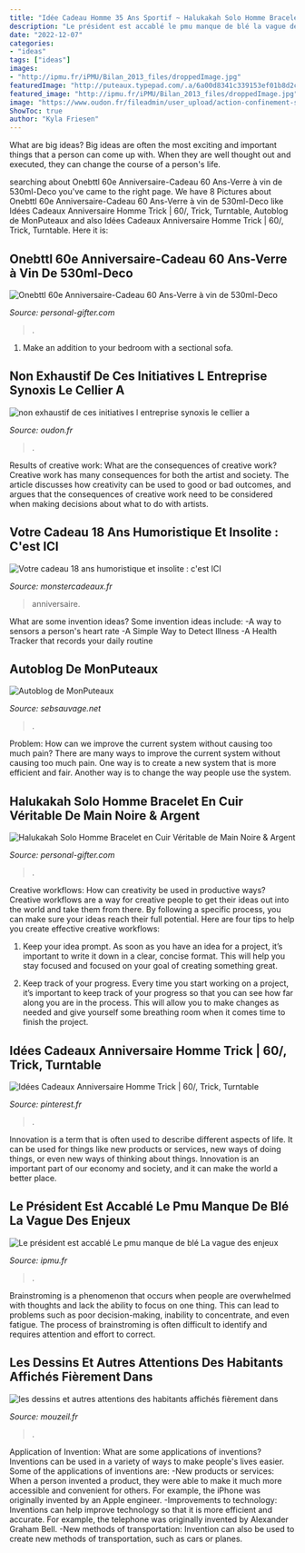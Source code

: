 ```yaml
---
title: "Idée Cadeau Homme 35 Ans Sportif ~ Halukakah Solo Homme Bracelet En Cuir Véritable De Main Noire &amp; Argent"
description: "Le président est accablé le pmu manque de blé la vague des enjeux"
date: "2022-12-07"
categories:
- "ideas"
tags: ["ideas"]
images:
- "http://ipmu.fr/iPMU/Bilan_2013_files/droppedImage.jpg"
featuredImage: "http://puteaux.typepad.com/.a/6a00d8341c339153ef01b8d2c792ba970c-350wi"
featured_image: "http://ipmu.fr/iPMU/Bilan_2013_files/droppedImage.jpg"
image: "https://www.oudon.fr/fileadmin/user_upload/action-confinement-synopsis.png"
ShowToc: true
author: "Kyla Friesen"
---
```



What are big ideas?
Big ideas are often the most exciting and important things that a person can come up with. When they are well thought out and executed, they can change the course of a person's life.

	

		
searching about Onebttl 60e Anniversaire-Cadeau 60 Ans-Verre à vin de 530ml-Deco you've came to the right page. We have 8 Pictures about Onebttl 60e Anniversaire-Cadeau 60 Ans-Verre à vin de 530ml-Deco like Idées Cadeaux Anniversaire Homme Trick | 60/, Trick, Turntable, Autoblog de MonPuteaux and also Idées Cadeaux Anniversaire Homme Trick | 60/, Trick, Turntable. Here it is:
		
    
## Onebttl 60e Anniversaire-Cadeau 60 Ans-Verre à Vin De 530ml-Deco

<img loading=lazy src="https://images.personal-gifter.com/2020/06/Onebttl-60e-Anniversaire-Cadeau-60-Ans-Verre--vin-de-530ml-Deco-Anniversaire-60-Ans-Ides-de-Cadeaux-pour-Le-60e-Anniversaire-pour-Elle-sa-mre-sa-Femme-Cadeau-Vintage-1960-0-0.jpg" onerror="this.onerror=null;this.src='https://tse4.mm.bing.net/th?id=OIP.zms2_Qjhlzh3wG01DSUAHgHaHa&amp;pid=15.1';" alt="Onebttl 60e Anniversaire-Cadeau 60 Ans-Verre à vin de 530ml-Deco">

_Source: personal-gifter.com_

>. 

	

1. Make an addition to your bedroom with a sectional sofa.

    
## Non Exhaustif De Ces Initiatives L Entreprise Synoxis Le Cellier A

<img loading=lazy src="https://www.oudon.fr/fileadmin/user_upload/action-confinement-synopsis.png" onerror="this.onerror=null;this.src='https://tse1.mm.bing.net/th?id=OIP.JasNLVL2TYdFl82d1jrixwAAAA&amp;pid=15.1';" alt="non exhaustif de ces initiatives l entreprise synoxis le cellier a">

_Source: oudon.fr_

>. 

	

Results of creative work: What are the consequences of creative work?
Creative work has many consequences for both the artist and society. The article discusses how creativity can be used to good or bad outcomes, and argues that the consequences of creative work need to be considered when making decisions about what to do with artists.

    
## Votre Cadeau 18 Ans Humoristique Et Insolite : C&#039;est ICI

<img loading=lazy src="https://www.monstercadeaux.fr/assets/frontend/img/categories/x54.jpg.pagespeed.ic.cn9uT-sTSV.jpg" onerror="this.onerror=null;this.src='https://tse4.mm.bing.net/th?id=OIP.gy9e9hBb2imqEUMIWNvYiAHaDt&amp;pid=15.1';" alt="Votre cadeau 18 ans humoristique et insolite : c&#039;est ICI">

_Source: monstercadeaux.fr_

>anniversaire. 

	

What are some invention ideas?
Some invention ideas include:
-A way to sensors a person's heart rate 
-A Simple Way to Detect Illness 
-A Health Tracker that records your daily routine

    
## Autoblog De MonPuteaux

<img loading=lazy src="http://puteaux.typepad.com/.a/6a00d8341c339153ef01b8d2c792ba970c-350wi" onerror="this.onerror=null;this.src='https://tse4.mm.bing.net/th?id=OIP.pjroE6kBOFIbH6uhn0pMyQAAAA&amp;pid=15.1';" alt="Autoblog de MonPuteaux">

_Source: sebsauvage.net_

>. 

	

Problem: How can we improve the current system without causing too much pain?
There are many ways to improve the current system without causing too much pain. One way is to create a new system that is more efficient and fair. Another way is to change the way people use the system.

    
## Halukakah Solo Homme Bracelet En Cuir Véritable De Main Noire &amp; Argent

<img loading=lazy src="https://images.personal-gifter.com/2019/12/Halukakah--Solo--Homme-Bracelet-en-Cuir-Vritable-de-Main-Noire-Argent-Fermoir-Magntique-en-Titane-Acier-846215cm-avec-Le-Bote-Cadeau-Gratuit-0.jpg" onerror="this.onerror=null;this.src='https://tse4.mm.bing.net/th?id=OIP.-xHfQJ_v3j34286ERqu4iAAAAA&amp;pid=15.1';" alt="Halukakah Solo Homme Bracelet en Cuir Véritable de Main Noire &amp; Argent">

_Source: personal-gifter.com_

>. 

	

Creative workflows: How can creativity be used in productive ways?
Creative workflows are a way for creative people to get their ideas out into the world and take them from there. By following a specific process, you can make sure your ideas reach their full potential. Here are four tips to help you create effective creative workflows:
1. Keep your idea prompt. As soon as you have an idea for a project, it’s important to write it down in a clear, concise format. This will help you stay focused and focused on your goal of creating something great.

2. Keep track of your progress. Every time you start working on a project, it’s important to keep track of your progress so that you can see how far along you are in the process. This will allow you to make changes as needed and give yourself some breathing room when it comes time to finish the project.


    
## Idées Cadeaux Anniversaire Homme Trick | 60/, Trick, Turntable

<img loading=lazy src="https://i.pinimg.com/736x/7d/2c/c1/7d2cc10578fb1cc3ba54046c07a22c43.jpg" onerror="this.onerror=null;this.src='https://tse2.mm.bing.net/th?id=OIP.mTvsbrIZm-0PslwLKUBzogHaFI&amp;pid=15.1';" alt="Idées Cadeaux Anniversaire Homme Trick | 60/, Trick, Turntable">

_Source: pinterest.fr_

>. 

	

Innovation is a term that is often used to describe different aspects of life. It can be used for things like new products or services, new ways of doing things, or even new ways of thinking about things. Innovation is an important part of our economy and society, and it can make the world a better place.

    
## Le Président Est Accablé Le Pmu Manque De Blé La Vague Des Enjeux

<img loading=lazy src="http://ipmu.fr/iPMU/Bilan_2013_files/droppedImage.jpg" onerror="this.onerror=null;this.src='https://tse2.mm.bing.net/th?id=OIP.yCBAYPY4bPBZY7C8_x-fXgAAAA&amp;pid=15.1';" alt="Le président est accablé Le pmu manque de blé La vague des enjeux">

_Source: ipmu.fr_

>. 

	

Brainstroming is a phenomenon that occurs when people are overwhelmed with thoughts and lack the ability to focus on one thing. This can lead to problems such as poor decision-making, inability to concentrate, and even fatigue. The process of brainstroming is often difficult to identify and requires attention and effort to correct.

    
## Les Dessins Et Autres Attentions Des Habitants Affichés Fièrement Dans

<img loading=lazy src="https://www.mouzeil.fr/fileadmin/user_upload/2020-remerciements-confinement-collecte-dechets.jpg" onerror="this.onerror=null;this.src='https://tse2.mm.bing.net/th?id=OIP.X1FrIoNe22wMR9Q52jDKXAHaJ4&amp;pid=15.1';" alt="les dessins et autres attentions des habitants affichés fièrement dans">

_Source: mouzeil.fr_

>. 

	

Application of Invention: What are some applications of inventions?
Inventions can be used in a variety of ways to make people's lives easier. Some of the applications of inventions are: 
-New products or services: When a person invented a product, they were able to make it much more accessible and convenient for others. For example, the iPhone was originally invented by an Apple engineer. 
-Improvements to technology: Inventions can help improve technology so that it is more efficient and accurate. For example, the telephone was originally invented by Alexander Graham Bell. 
-New methods of transportation: Invention can also be used to create new methods of transportation, such as cars or planes.

